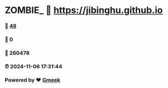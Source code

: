 # ZOMBIE_ :link: https://jibinghu.github.io 
### :page_facing_up: [48](https://jibinghu.github.io/tag.html) 
### :speech_balloon: 0 
### :hibiscus: 260478 
### :alarm_clock: 2024-11-06 17:31:44 
### Powered by :heart: [Gmeek](https://github.com/Meekdai/Gmeek)
